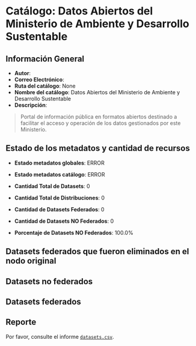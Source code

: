
# Catálogo: Datos Abiertos del Ministerio de Ambiente y Desarrollo Sustentable

## Información General

- **Autor**: 
- **Correo Electrónico**: 
- **Ruta del catálogo**: None
- **Nombre del catálogo**: Datos Abiertos del Ministerio de Ambiente y Desarrollo Sustentable
- **Descripción**:

> Portal de información pública en formatos abiertos destinado a facilitar el acceso y operación de los datos gestionados por este Ministerio.

## Estado de los metadatos y cantidad de recursos

- **Estado metadatos globales**: ERROR
- **Estado metadatos catálogo**: ERROR
- **Cantidad Total de Datasets**: 0
- **Cantidad Total de Distribuciones**: 0

- **Cantidad de Datasets Federados**: 0
- **Cantidad de Datasets NO Federados**: 0
- **Porcentaje de Datasets NO Federados**: 100.0%

## Datasets federados que fueron eliminados en el nodo original



## Datasets no federados



## Datasets federados



## Reporte

Por favor, consulte el informe [`datasets.csv`](datasets.csv).

